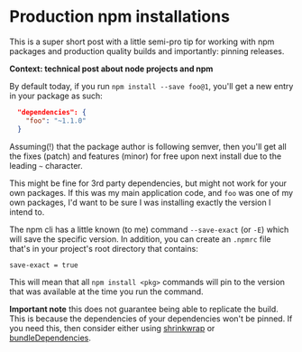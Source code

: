 # Production npm installations

This is a super short post with a little semi-pro tip for working with npm packages and production quality builds and importantly: pinning releases.

<!--more-->

**Context: technical post about node projects and npm**

By default today, if you run `npm install --save foo@1`, you'll get a new entry in your package as such:

```json
  "dependencies": {
    "foo": "~1.1.0"
  }
```

Assuming(!) that the package author is following semver, then you'll get all the fixes (patch) and features (minor) for free upon next install due to the leading `~` character.

This might be fine for 3rd party dependencies, but might not work for your own packages. If this was my main application code, and `foo` was one of my own packages, I'd want to be sure I was installing exactly the version I intend to.

The npm cli has a little known (to me) command `--save-exact` (or `-E`) which will save the specific version. In addition, you can create an `.npmrc` file that's in your project's root directory that contains:

```
save-exact = true
```

This will mean that all `npm install <pkg>` commands will pin to the version that was available at the time you run the command.

**Important note** this does not guarantee being able to replicate the build. This is because the dependencies of your dependencies won't be pinned. If you need this, then consider either using [shrinkwrap](https://docs.npmjs.com/cli/shrinkwrap) or [bundleDependencies](https://docs.npmjs.com/files/package.json#bundleddependencies).